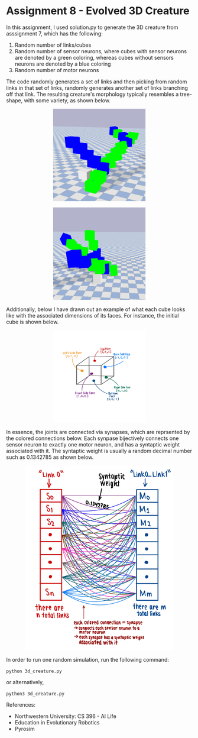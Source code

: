 # Assignment 8 - Evolved 3D Creature

In this assignment, I used solution.py to generate the 3D creature from asssignment 7, which has the following:
1. Random number of links/cubes
2. Random number of sensor neurons, where cubes with sensor neurons are denoted by a green coloring, whereas cubes without sensors neurons are denoted by a blue coloring
3. Random number of motor neurons 

The code randomly generates a set of links and then picking from random links in that set of links, randomly generates another set of links branching off that link. The resulting creature's morphology typically resembles a tree-shape, with some variety, as shown below.

<p align="center">                                      
<img src="Images/3DCreature1.png" width=250 height=250>                     
</p>                                                  

<p align="center">
<img src="Images/3DCreature2.png" width=250 height=250>
</p>
                                                                                       
Additionally, below I have drawn out an example of what each cube looks like with the associated dimensions of its faces. For instance, the initial cube is shown below.

<p align="center">
<img src="Images/CubeDrawing.jpg" width=250 height=250>
</p>

In essence, the joints are connected via synapses, which are reprsented by the colored connections below. Each synpase bijectively connects one sensor neuron to exactly one motor neuron, and has a syntaptic weight associated with it. The syntaptic weight is usually a random decimal number such as 0.1342785 as shown below.

<p align="center">
<img src="Images/SynapseDrawing.jpg" width=400 height=500>
</p>

In order to run one random simulation, run the following command:
```
python 3d_creature.py
```
or alternatively,
```
python3 3d_creature.py
```

References:
- Northwestern University: CS 396 - AI Life
- Education in Evolutionary Robotics
- Pyrosim
